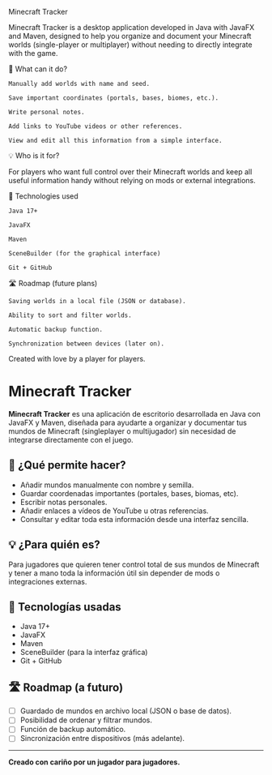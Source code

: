 Minecraft Tracker

Minecraft Tracker is a desktop application developed in Java with JavaFX and Maven, designed to help you organize and document your Minecraft worlds (single-player or multiplayer) without needing to directly integrate with the game.

🧭 What can it do?

    Manually add worlds with name and seed.

    Save important coordinates (portals, bases, biomes, etc.).

    Write personal notes.

    Add links to YouTube videos or other references.

    View and edit all this information from a simple interface.

💡 Who is it for?

For players who want full control over their Minecraft worlds and keep all useful information handy without relying on mods or external integrations.

🚀 Technologies used

    Java 17+

    JavaFX

    Maven

    SceneBuilder (for the graphical interface)

    Git + GitHub

🛣️ Roadmap (future plans)

    Saving worlds in a local file (JSON or database).

    Ability to sort and filter worlds.

    Automatic backup function.

    Synchronization between devices (later on).

Created with love by a player for players.
# Minecraft Tracker

**Minecraft Tracker** es una aplicación de escritorio desarrollada en Java con JavaFX y Maven, diseñada para ayudarte a organizar y documentar tus mundos de Minecraft (singleplayer o multijugador) sin necesidad de integrarse directamente con el juego.

## 🧭 ¿Qué permite hacer?

- Añadir mundos manualmente con nombre y semilla.
- Guardar coordenadas importantes (portales, bases, biomas, etc).
- Escribir notas personales.
- Añadir enlaces a vídeos de YouTube u otras referencias.
- Consultar y editar toda esta información desde una interfaz sencilla.

## 💡 ¿Para quién es?

Para jugadores que quieren tener control total de sus mundos de Minecraft y tener a mano toda la información útil sin depender de mods o integraciones externas.

## 🚀 Tecnologías usadas

- Java 17+
- JavaFX
- Maven
- SceneBuilder (para la interfaz gráfica)
- Git + GitHub

## 🛣️ Roadmap (a futuro)

- [ ] Guardado de mundos en archivo local (JSON o base de datos).
- [ ] Posibilidad de ordenar y filtrar mundos.
- [ ] Función de backup automático.
- [ ] Sincronización entre dispositivos (más adelante).

---

**Creado con cariño por un jugador para jugadores.**
